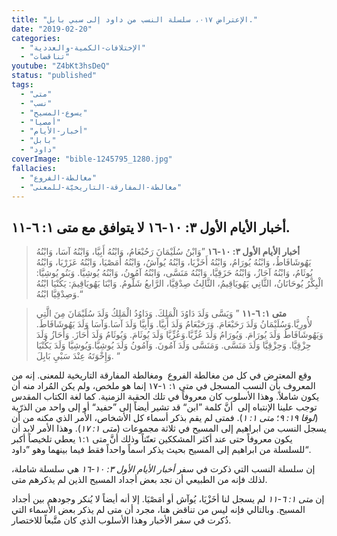 ```yaml
---
title: "الإعتراض ٠١٧، سلسلة النسب من داود إلى سبي بابل."
date: "2019-02-20"
categories:
  - "الإختلافات-الكمية-والعددية"
  - "تناقضات"
youtube: "Z4bKt3hsDeQ"
status: "published"
tags:
  - "متى"
  - "نسب"
  - "يسوع-المسيح"
  - "أمصيا"
  - "أخبار-الأيام"
  - "بابل"
  - "داود"
coverImage: "bible-1245795_1280.jpg"
fallacies:
  - "مغالطة-الفروع"
  - "مغالطة-المفارقة-التاريخيّة-للمعنى"
---
```


## **أخبار الأيام الأول ٣: ١٠-١٦ لا يتوافق مع متى ١: ٦-١١.**

> **أخبار الأيام الأول ٣: ١٠-١٦** ”وَابْنُ سُلَيْمَانَ رَحُبْعَامُ، وَابْنُهُ أَبِيَّا، وَابْنُهُ آسَا، وَابْنُهُ يَهُوشَافَاطُ، وَابْنُهُ يُورَامُ، وَابْنُهُ أَخَزْيَا، وَابْنُهُ يُوآشُ، وَابْنُهُ أَمَصْيَا، وَابْنُهُ عَزَرْيَا، وَابْنُهُ يُوثَامُ، وَابْنُهُ آحَازُ، وَابْنُهُ حَزَقِيَّا، وَابْنُهُ مَنَسَّى، وَابْنُهُ آمُونُ، وَابْنُهُ يُوشِيَّا. وَبَنُو يُوشِيَّا: الْبِكْرُ يُوحَانَانُ، الثَّانِي يَهُويَاقِيمُ، الثَّالِثُ صِدْقِيَّا، الرَّابعُ شَلُّومُ. وَابْنَا يَهُويَاقِيمَ: يَكُنْيَا ابْنُهُ وَصِدْقِيَّا ابْنُهُ.“

> **متى ١: ٦-١١** ” وَيَسَّى وَلَدَ دَاوُدَ الْمَلِكَ. وَدَاوُدُ الْمَلِكُ وَلَدَ سُلَيْمَانَ مِنَ الَّتِي لأُورِيَّا.وَسُلَيْمَانُ وَلَدَ رَحَبْعَامَ. وَرَحَبْعَامُ وَلَدَ أَبِيَّا. وَأَبِيَّا وَلَدَ آسَا.وَآسَا وَلَدَ يَهُوشَافَاطَ. وَيَهُوشَافَاطُ وَلَدَ يُورَامَ. وَيُورَامُ وَلَدَ عُزِّيَّا.وَعُزِّيَّا وَلَدَ يُوثَامَ. وَيُوثَامُ وَلَدَ أَحَازَ. وَأَحَازُ وَلَدَ حِزْقِيَّا. وَحِزْقِيَّا وَلَدَ مَنَسَّى. وَمَنَسَّى وَلَدَ آمُونَ. وَآمُونُ وَلَدَ يُوشِيَّا.وَيُوشِيَّا وَلَدَ يَكُنْيَا وَإِخْوَتَهُ عِنْدَ سَبْيِ بَابِلَ. “

وقع المعترض في كل من مغالطة الفروع  ومغالطة المفارقة التاريخية للمعنى. إنه من المعروف بأن النسب المسجل في متى ١: ١-١٧ إنما هو ملخص، ولم يكن المُراد منه أن يكون شاملاً. وهذا الأسلوب كان معروفاً في تلك الحقبة الزمنية. كما لغة الكتاب المقدس توجب علينا الإنتباه إلى  أنَّ كلمة ”ابن“ قد تشير أيضاً إلى ”حفيد“ أو إلى واحد من الذرّية (_لوقا ١٩: ٩_؛ _متى ١: ١_). فمتى لم يقم بذكر أسماء كل الأشخاص، الأمر الذي مكنه من أن يسجل النسب من ابراهيم إلى المسيح في ثلاثة مجموعات (_متى ١: ١٧_). وهذا الأمر لابد أن يكون معروفاً حتى عند أكثر المشككين تعنّتاً وذلك أنَّ متى ١:١ يعطي تلخيصاً أكبر للسلسلة من ابراهيم إلى المسيح بحيث يذكر اسماً واحداً فقط فيما بينهما وهو ”داود“.

إن سلسلة النسب التي ذكرت في سفر _أخبار الأيام الأول ٣: ١٠-١٦_ هي سلسلة شاملة، لذلك فإنه من الطبيعي أن نجد بعض أجداد المسيح الذين لم يذكرهم متى.

إن _متى ١: ٦-١١_ لم يسجل لنا أخَزْيَا، يُوآش أو أمَصْيَا. إلا أنه أيضاً لا يُنكر وجودهم بين أجداد المسيح. وبالتالي فإنه ليس من تناقض هنا، مجرد أن متى لم يذكر بعض الأسماء التي ذُكرت في سفر الأخبار وهذا الأسلوب الذي كان متَّبعاً للاختصار.
